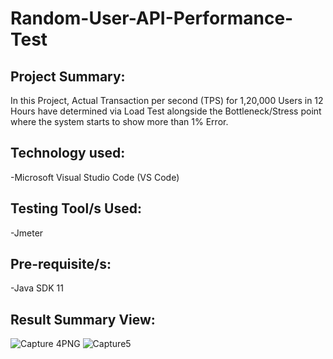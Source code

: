 # Random-User-API-Performance-Test

## Project Summary:
In this Project, Actual Transaction per second (TPS) for 1,20,000 Users in 12 Hours have determined via Load Test alongside the Bottleneck/Stress point where the system starts to show more than 1% Error.

## Technology used:
-Microsoft Visual Studio Code (VS Code)

## Testing Tool/s Used:
-Jmeter

## Pre-requisite/s:
-Java SDK 11

## Result Summary View:
![Capture 4PNG](https://github.com/Sajjad7Rahman/Random-User-API-Performance-Test/assets/134221688/f6c3d3bb-8f41-4fda-b6ff-2a3fa380869a)
![Capture5](https://github.com/Sajjad7Rahman/Random-User-API-Performance-Test/assets/134221688/11db8e43-c187-4de3-b150-c9ed8874c41f)
